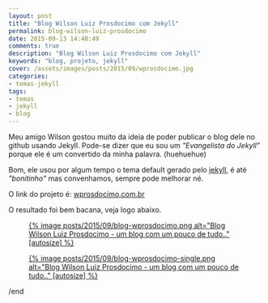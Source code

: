 ```yaml
---
layout: post
title: "Blog Wilson Luiz Prosdocimo com Jekyll"
permalink: blog-wilson-luiz-prosdocimo
date: 2015-09-13 14:40:49
comments: true
description: "Blog Wilson Luiz Prosdocimo com Jekyll"
keywords: "blog, projeto, jekyll"
cover: /assets/images/posts/2015/09/wprosdocimo.jpg
categories:
- temas-jekyll
tags:
- temas
- jekyll
- blog
---
```


Meu amigo Wilson gostou muito da ideia de poder publicar o blog dele no github usando Jekyll. Pode-se dizer que eu sou um _"Evangelista do Jekyll"_ porque ele é um convertido da minha palavra. (huehuehue)

Bom, ele usou por algum tempo o tema default gerado pelo [jekyll](http://jekyllrb.com/), é até _"bonitinho"_ mas convenhamos, sempre pode melhorar né.

O link do projeto é: [wprosdocimo.com.br](http://wprosdocimo.com.br/)

O resultado foi bem bacana, veja logo abaixo.

<figure class="thumb">
  <a href="{{ 'posts/2015/09/blog-wprosdocimo.png' | asset_path }}" class="swipebox" rel="gallery" title="{{ page.title }}">
    {% image posts/2015/09/blog-wprosdocimo.png alt="Blog Wilson Luiz Prosdocimo - um blog com um pouco de tudo.." [autosize] %}
  </a>
</figure>

<figure class="thumb">
  <a href="{{ 'posts/2015/09/blog-wprosdocimo-single.png' | asset_path }}" class="swipebox" rel="gallery" title="{{ page.title }}">
    {% image posts/2015/09/blog-wprosdocimo-single.png alt="Blog Wilson Luiz Prosdocimo - um blog com um pouco de tudo.." [autosize] %}
  </a>
</figure>

/end